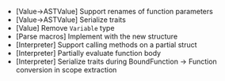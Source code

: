 - [Value->ASTValue] Support renames of function parameters
- [Value->ASTValue] Serialize traits
- [Value] Remove `Variable` type
- [Parse macros] Implement with the new structure
- [Interpreter] Support calling methods on a partial struct
- [Interpreter] Partially evaluate function body
- [Interpreter] Serialize traits during BoundFunction -> Function conversion in scope extraction
